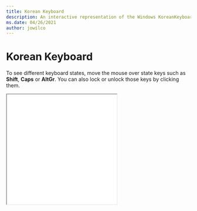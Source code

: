 ```yaml
---
title: Korean Keyboard
description: An interactive representation of the Windows KoreanKeyboard. To see different keyboard states, click or move the mouse over the state keys.
ms.date: 04/26/2021
author: jowilco
---
```


# Korean Keyboard

To see different keyboard states, move the mouse over state keys such as **Shift**, **Caps** or **AltGr**. You can also lock or unlock those keys by clicking them.

<iframe src="kbdkor.html" height="300"></iframe>
